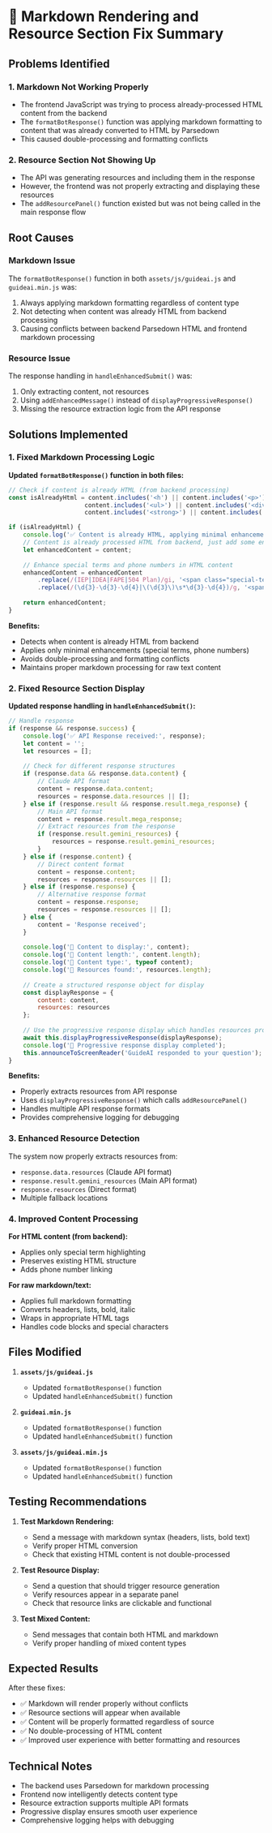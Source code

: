 # 🔧 Markdown Rendering and Resource Section Fix Summary

## Problems Identified

### 1. Markdown Not Working Properly
- The frontend JavaScript was trying to process already-processed HTML content from the backend
- The `formatBotResponse()` function was applying markdown formatting to content that was already converted to HTML by Parsedown
- This caused double-processing and formatting conflicts

### 2. Resource Section Not Showing Up
- The API was generating resources and including them in the response
- However, the frontend was not properly extracting and displaying these resources
- The `addResourcePanel()` function existed but was not being called in the main response flow

## Root Causes

### Markdown Issue
The `formatBotResponse()` function in both `assets/js/guideai.js` and `guideai.min.js` was:
1. Always applying markdown formatting regardless of content type
2. Not detecting when content was already HTML from backend processing
3. Causing conflicts between backend Parsedown HTML and frontend markdown processing

### Resource Issue
The response handling in `handleEnhancedSubmit()` was:
1. Only extracting content, not resources
2. Using `addEnhancedMessage()` instead of `displayProgressiveResponse()`
3. Missing the resource extraction logic from the API response

## Solutions Implemented

### 1. Fixed Markdown Processing Logic

**Updated `formatBotResponse()` function in both files:**

```javascript
// Check if content is already HTML (from backend processing)
const isAlreadyHtml = content.includes('<h') || content.includes('<p>') || 
                     content.includes('<ul>') || content.includes('<div>') ||
                     content.includes('<strong>') || content.includes('<em>');

if (isAlreadyHtml) {
    console.log('✅ Content is already HTML, applying minimal enhancements');
    // Content is already processed HTML from backend, just add some enhancements
    let enhancedContent = content;
    
    // Enhance special terms and phone numbers in HTML content
    enhancedContent = enhancedContent
        .replace(/(IEP|IDEA|FAPE|504 Plan)/gi, '<span class="special-term">$1</span>')
        .replace(/(\d{3}-\d{3}-\d{4}|\(\d{3}\)\s*\d{3}-\d{4})/g, '<span class="phone-number">📞 $1</span>');
    
    return enhancedContent;
}
```

**Benefits:**
- Detects when content is already HTML from backend
- Applies only minimal enhancements (special terms, phone numbers)
- Avoids double-processing and formatting conflicts
- Maintains proper markdown processing for raw text content

### 2. Fixed Resource Section Display

**Updated response handling in `handleEnhancedSubmit()`:**

```javascript
// Handle response
if (response && response.success) {
    console.log('✅ API Response received:', response);
    let content = '';
    let resources = [];
    
    // Check for different response structures
    if (response.data && response.data.content) {
        // Claude API format
        content = response.data.content;
        resources = response.data.resources || [];
    } else if (response.result && response.result.mega_response) {
        // Main API format
        content = response.result.mega_response;
        // Extract resources from the response
        if (response.result.gemini_resources) {
            resources = response.result.gemini_resources;
        }
    } else if (response.content) {
        // Direct content format
        content = response.content;
        resources = response.resources || [];
    } else if (response.response) {
        // Alternative response format
        content = response.response;
        resources = response.resources || [];
    } else {
        content = 'Response received';
    }
    
    console.log('📝 Content to display:', content);
    console.log('📝 Content length:', content.length);
    console.log('📝 Content type:', typeof content);
    console.log('📝 Resources found:', resources.length);
    
    // Create a structured response object for display
    const displayResponse = {
        content: content,
        resources: resources
    };
    
    // Use the progressive response display which handles resources properly
    await this.displayProgressiveResponse(displayResponse);
    console.log('📝 Progressive response display completed');
    this.announceToScreenReader('GuideAI responded to your question');
}
```

**Benefits:**
- Properly extracts resources from API response
- Uses `displayProgressiveResponse()` which calls `addResourcePanel()`
- Handles multiple API response formats
- Provides comprehensive logging for debugging

### 3. Enhanced Resource Detection

The system now properly extracts resources from:
- `response.data.resources` (Claude API format)
- `response.result.gemini_resources` (Main API format)
- `response.resources` (Direct format)
- Multiple fallback locations

### 4. Improved Content Processing

**For HTML content (from backend):**
- Applies only special term highlighting
- Preserves existing HTML structure
- Adds phone number linking

**For raw markdown/text:**
- Applies full markdown formatting
- Converts headers, lists, bold, italic
- Wraps in appropriate HTML tags
- Handles code blocks and special characters

## Files Modified

1. **`assets/js/guideai.js`**
   - Updated `formatBotResponse()` function
   - Updated `handleEnhancedSubmit()` function

2. **`guideai.min.js`**
   - Updated `formatBotResponse()` function
   - Updated `handleEnhancedSubmit()` function

3. **`assets/js/guideai.min.js`**
   - Updated `formatBotResponse()` function
   - Updated `handleEnhancedSubmit()` function

## Testing Recommendations

1. **Test Markdown Rendering:**
   - Send a message with markdown syntax (headers, lists, bold text)
   - Verify proper HTML conversion
   - Check that existing HTML content is not double-processed

2. **Test Resource Display:**
   - Send a question that should trigger resource generation
   - Verify resources appear in a separate panel
   - Check that resource links are clickable and functional

3. **Test Mixed Content:**
   - Send messages that contain both HTML and markdown
   - Verify proper handling of mixed content types

## Expected Results

After these fixes:
- ✅ Markdown will render properly without conflicts
- ✅ Resource sections will appear when available
- ✅ Content will be properly formatted regardless of source
- ✅ No double-processing of HTML content
- ✅ Improved user experience with better formatting and resources

## Technical Notes

- The backend uses Parsedown for markdown processing
- Frontend now intelligently detects content type
- Resource extraction supports multiple API formats
- Progressive display ensures smooth user experience
- Comprehensive logging helps with debugging 